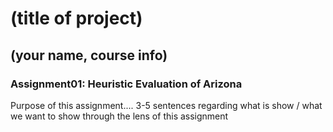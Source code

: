 # (title of project) 
## (your name, course info) 

### Assignment01: Heuristic Evaluation of Arizona 



Purpose of this assignment.... 3-5 sentences regarding what is show / what we want to show through the lens of this assignment


